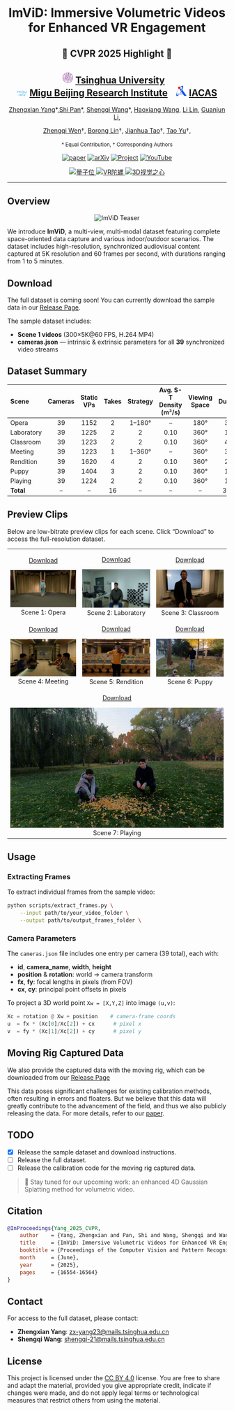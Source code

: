 <div align="center">

# ImViD: Immersive Volumetric Videos for Enhanced VR Engagement

<h2 align="center">
  🌟 CVPR 2025 Highlight 🌟
</h2>
 
<h2 align="center">
  <img src="assets/tsinghua.png" alt="Tsinghua" width="24" /> 
  <strong><a href="https://www.tsinghua.edu.cn/">Tsinghua University</a></strong> &nbsp;&nbsp;
  <br>
  <img src="assets/migu.png" alt="Migu" width="24" /> 
  <strong><a href="https://www.migu.cn/">Migu Beijing Research Institute</a></strong> &nbsp;&nbsp;
  <img src="assets/casia.jpg" alt="CASIA" width="24" /> 
  <strong><a href="http://www.ia.cas.cn/">IACAS</a></strong>
</h2>

[Zhengxian Yang]()\*,[Shi Pan]()\*, [Shengqi Wang]()*, [Haoxiang Wang](), [Li Lin](), [Guanjun Li](),

[Zhengqi Wen]()†, [Borong Lin](https://www.arch.tsinghua.edu.cn/info/Building%20Science%20and%20Technology/1804)†, [Jianhua Tao](https://www.au.tsinghua.edu.cn/info/1104/2986.htm)†, [Tao Yu](https://ytrock.com/)†,

<p align="center"><small>  
* Equal Contribution,  
† Corresponding Authors  
</small></p>

[![paper](https://img.shields.io/badge/CVPR‑2025‑OpenAccess-brightgreen.svg)](https://openaccess.thecvf.com/content/CVPR2025/html/Yang_ImViD_Immersive_Volumetric_Videos_for_Enhanced_VR_Engagement_CVPR_2025_paper.html)
[![arXiv](https://img.shields.io/badge/arXiv-2503.14359-orange.svg)](https://arxiv.org/abs/2503.14359)
[![Project](https://img.shields.io/badge/Project-Page-blue.svg)](https://yzxqh.github.io/ImViD/)
[![YouTube](https://img.shields.io/badge/YouTube-Video-red?logo=youtube)](https://www.youtube.com/watch?v=qRl8lEAIPGI)

<p align="center">
  <a href="https://www.qbitai.com/2025/06/293352.html">
    <img src="https://img.shields.io/badge/量子位-深度解读-orange?style=flat-square" alt="量子位"/>
  </a>
  <a href="https://mp.weixin.qq.com/s/Pq-4varyObluQDlO2wdZdg">
    <img src="https://img.shields.io/badge/VR陀螺-微信公众号-green?logo=wechat&style=flat-square" alt="VR陀螺"/>
  </a>
  <a href="https://mp.weixin.qq.com/s/h37fSyYOfsucUrt1bIytHA">
    <img src="https://img.shields.io/badge/3D视觉之心-微信公众号-blue?logo=wechat&style=flat-square" alt="3D视觉之心"/>
  </a>
</p>
</div>

---

## Overview
<p align="center">
  <img src="assets/trailercollage2.jpg" alt="ImViD Teaser" width="90%" />
</p>

We introduce **ImViD**, a multi-view, multi-modal dataset featuring complete space-oriented data capture and various indoor/outdoor scenarios. The dataset includes high-resolution, synchronized audiovisual content captured at 5K resolution and 60 frames per second, with durations ranging from 1 to 5 minutes.

## Download
The full dataset is coming soon! You can currently download the sample data in our [Release Page](https://github.com/Metaverse-AI-Lab-THU/ImViD/releases/tag/v0.1).

The sample dataset includes:
- **Scene 1 videos** (300×5K@60 FPS, H.264 MP4)  
- **cameras.json** — intrinsic & extrinsic parameters for all **39** synchronized video streams

## Dataset Summary

| Scene      | Cameras | Static VPs | Takes | Strategy   | Avg. S-T Density (m³/s) | Viewing Space | Duration | Storage (GB) |
| :--------- | :-------:| :---------: | :----: | :---------: | :-----------------------: | :-----------: | :-------: | :----------: |
| Opera     | 39      | 1152      | 2     | 1–180°     | –                       | 180°          | 3:22     | 226         |
| Laboratory | 39      | 1225      | 2     | 2          | 0.10                    | 360°          | 1:42     | 137.3       |
| Classroom  | 39      | 1223      | 2     | 2          | 0.10                    | 360°          | 4:42     | 497         |
| Meeting    | 39      | 1223      | 1     | 1–360°     | –                       | 360°          | 3:16     | 114         |
| Rendition  | 39      | 1620      | 4     | 2          | 0.10                    | 360°          | 2:02     | 516         |
| Puppy      | 39      | 1404      | 3     | 2          | 0.10                    | 360°          | 1:50     | 359         |
| Playing    | 39      | 1224      | 2     | 2          | 0.10                    | 360°          | 1:10     | 220         |
| **Total**  | –       | –         | 16    | –          | –                       | –             | 38:46    | 2069.3      |

## Preview Clips

Below are low-bitrate preview clips for each scene. Click “Download” to access the full-resolution dataset.

<table align="center">
  <tr>
    <td align="center">
      <p><a href="https://github.com/Metaverse-AI-Lab-THU/ImViD/releases/tag/v0.1">Download</a></p>
      <img
        src="assets/scene1.gif"
        alt="Scene 1: Opera Preview"/><br/>
      Scene 1: Opera
    </td>
    <td align="center">
      <p><a href="">Download</a></p>
      <img
        src="assets/scene2.gif"
        alt="Scene 2: Laboratory Preview"/><br/>
      Scene 2: Laboratory
    </td>
    <td align="center">
      <p><a href="">Download</a></p>
      <img
        src="assets/scene3.gif"
        alt="Scene 3: Classroom Preview"/><br/>
      Scene 3: Classroom
    </td>
  <tr>
  <tr>
    <td align="center">
      <p><a href="">Download</a></p>
      <img
        src="assets/scene4.gif"
        alt="Scene 4: Meeting Preview"/><br/>
      Scene 4: Meeting
    </td>
    <td align="center">
      <p><a href="">Download</a></p>
      <img
        src="assets/scene5.gif"
        alt="Scene 5: Rendition Preview"/><br/>
      Scene 5: Rendition
    </td>
    <td align="center">
      <p><a href="">Download</a></p>
      <img
        src="assets/scene6.gif"
        alt="Scene 6: Puppy Preview"/><br/>
      Scene 6: Puppy
    </td>
  </tr>
  <tr>
    <td align="center" colspan="3">
      <p><a href="">Download</a></p>
      <img
        src="assets/scene7.gif"
        alt="Scene 7: Playing Preview"/><br/>
      Scene 7: Playing
    </td>
  </tr>
</table>

## Usage

### Extracting Frames

To extract individual frames from the sample video:
```bash
python scripts/extract_frames.py \
    --input path/to/your_video_folder \
    --output path/to/output_frames_folder \
```

### Camera Parameters

The `cameras.json` file includes one entry per camera (39 total), each with:

- **id**, **camera_name**, **width**, **height**  
- **position** & **rotation**: world → camera transform
- **fx**, **fy**: focal lengths in pixels (from FOV)  
- **cx**, **cy**: principal point offsets in pixels  

To project a 3D world point `Xw = [X,Y,Z]` into image `(u,v)`:

```python
Xc = rotation @ Xw + position    # camera‐frame coords
u  = fx * (Xc[0]/Xc[2]) + cx      # pixel x
v  = fy * (Xc[1]/Xc[2]) + cy      # pixel y
```

## Moving Rig Captured Data

We also provide the captured data with the moving rig, which can be downloaded from our [Release Page]()

This data poses significant challenges for existing calibration methods, often resulting in errors and floaters. But we believe that this data will greatly contribute to the advancement of the field, and thus we also publicly releasing the data. For more details, refer to our [paper](https://arxiv.org/abs/2503.14359).

## TODO
- [x] Release the sample dataset and download instructions.
- [ ] Release the full dataset.
- [ ] Release the calibration code for the moving rig captured data.

> 🎉 Stay tuned for our upcoming work: an enhanced 4D Gaussian Splatting method for volumetric video.

## Citation
```bibtex
@InProceedings{Yang_2025_CVPR,
    author    = {Yang, Zhengxian and Pan, Shi and Wang, Shengqi and Wang, Haoxiang and Lin, Li and Li, Guanjun and Wen, Zhengqi and Lin, Borong and Tao, Jianhua and Yu, Tao},
    title     = {ImViD: Immersive Volumetric Videos for Enhanced VR Engagement},
    booktitle = {Proceedings of the Computer Vision and Pattern Recognition Conference (CVPR)},
    month     = {June},
    year      = {2025},
    pages     = {16554-16564}
}
```

## Contact

For access to the full dataset, please contact:
- **Zhengxian Yang**: zx-yang23@mails.tsinghua.edu.cn
- **Shengqi Wang**: shengqi-21@mails.tsinghua.edu.cn

## License
This project is licensed under the [CC BY 4.0](https://creativecommons.org/licenses/by/4.0/) license. You are free to share and adapt the material, provided you give appropriate credit, indicate if changes were made, and do not apply legal terms or technological measures that restrict others from using the material.
